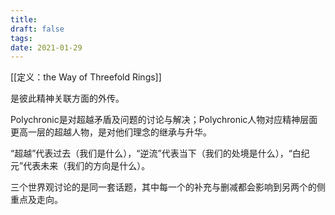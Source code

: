 ```yaml
---
title: 
draft: false
tags: 
date: 2021-01-29
---
```

[[定义：the Way of Threefold Rings]]


是彼此精神关联方面的外传。

Polychronic是对超越矛盾及问题的讨论与解决；Polychronic人物对应精神层面更高一层的超越人物，是对他们理念的继承与升华。

“超越”代表过去（我们是什么），“逆流”代表当下（我们的处境是什么），“白纪元”代表未来（我们的方向是什么）。

三个世界观讨论的是同一套话题，其中每一个的补充与删减都会影响到另两个的侧重点及走向。